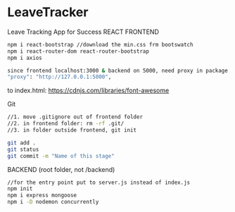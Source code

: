 # LeaveTracker
Leave Tracking App for Success
REACT FRONTEND
 ```bash
 npm i react-bootstrap //download the min.css frm bootswatch
 npm i react-router-dom react-router-bootstrap
 npm i axios
 ```
 
 ```bash
 since frontend localhost:3000 & backend on 5000, need proxy in package.json frontend
 "proxy": "http://127.0.0.1:5000",
 ```
 
 to index.html:
 https://cdnjs.com/libraries/font-awesome


Git 
 ```bash
 //1. move .gitignore out of frontend folder
 //2. in frontend folder: rm -rf .git/
 //3. in folder outside frontend, git init
 
 git add .
 git status
 git commit -m "Name of this stage"
 ```

BACKEND (root folder, not /backend)
 ```bash
 //for the entry point put to server.js instead of index.js
 npm init
 npm i express mongoose 
 npm i -D nodemon concurrently
 ```
